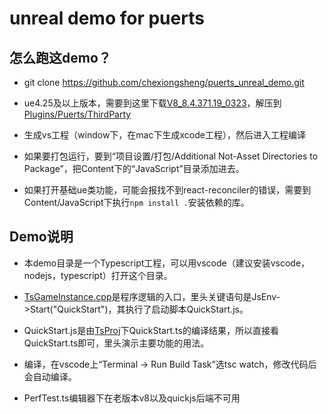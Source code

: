 # unreal demo for puerts

## 怎么跑这demo？

* git clone https://github.com/chexiongsheng/puerts_unreal_demo.git 

* ue4.25及以上版本，需要到这里下载[V8_8.4.371.19_0323](https://github.com/puerts/backend-v8/releases/tag/V8_8.4.371.19_0323)，解压到[Plugins/Puerts/ThirdParty](Plugins/Puerts/ThirdParty)

* 生成vs工程（window下，在mac下生成xcode工程），然后进入工程编译

* 如果要打包运行，要到“项目设置/打包/Additional Not-Asset Directories to Package”，把Content下的“JavaScript”目录添加进去。

* 如果打开基础ue类功能，可能会报找不到react-reconciler的错误，需要到Content/JavaScript下执行`npm install .`安装依赖的库。

## Demo说明

* 本demo目录是一个Typescript工程，可以用vscode（建议安装vscode，nodejs，typescript）打开这个目录。

* [TsGameInstance.cpp](Source/puerts_unreal_demo/TsGameInstance.cpp)是程序逻辑的入口，里头关键语句是JsEnv->Start("QuickStart")，其执行了启动脚本QuickStart.js。

* QuickStart.js是由[TsProj](TsProj)下QuickStart.ts的编译结果，所以直接看QuickStart.ts即可，里头演示主要功能的用法。

* 编译，在vscode上“Terminal -> Run Build Task”选tsc watch，修改代码后会自动编译。

* PerfTest.ts编辑器下在老版本v8以及quickjs后端不可用